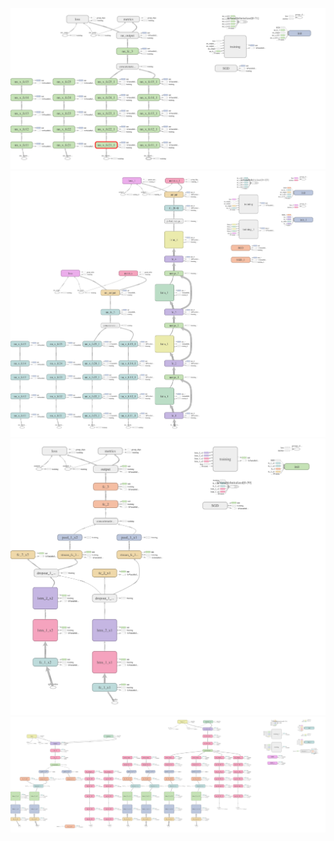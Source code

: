 ![alt text](https://github.com/rchavezj/Label_YT_Videos/blob/master/code/tensorboard_images/graph_nn_model.png)
![alt text](https://github.com/rchavezj/Label_YT_Videos/blob/master/code/tensorboard_images/graph_bi_lstm.png)
![alt text](https://github.com/rchavezj/Label_YT_Videos/blob/master/code/tensorboard_images/graph_stream_lstm.png)
![alt text](https://github.com/rchavezj/Label_YT_Videos/blob/master/code/tensorboard_images/graph_nn_stream_lstm.png)
